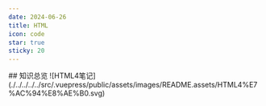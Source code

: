 ```yaml
---
date: 2024-06-26
title: HTML
icon: code
star: true
sticky: 20
---
```


<Catalog/>
## 知识总览
 ![HTML4笔记](./../../../../src/.vuepress/public/assets/images/README.assets/HTML4%E7%AC%94%E8%AE%B0.svg)
